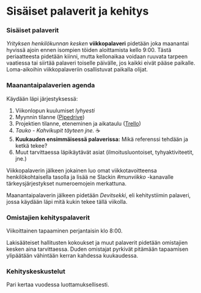# Sisäiset palaverit ja kehitys

### Sisäiset palaverit <a href="#sisaeiset-palaverit" id="sisaeiset-palaverit"></a>

_Yrityksen henkilökunnan kesken_ **viikkopalaveri** pidetään joka maanantai hyvissä ajoin ennen isompien töiden aloittamista kello 9:00. Tästä periaatteesta pidetään kiinni, mutta kellonaikaa voidaan ruuvata tarpeen vaatiessa tai siirtää palaveri toiselle päivälle, jos kaikki eivät pääse paikalle. Loma-aikoihin viikkopalaveriin osallistuvat paikalla olijat.

### Maanantaipalaverien agenda

Käydään läpi järjestyksessä:

1. Viikonlopun kuulumiset _lyhyesti_
2. Myynnin tilanne ([Pipedrive](https://digitoimistodudeoy-07a88c.pipedrive.com/))
3. Projektien tilanne, eteneminen ja aikataulu ([Trello](https://trello.com/b/OkWcwoTl/projektit))
4. _Tauko - Kahvikupit täyteen jne._ ☕️
5. **Kuukauden ensimmäisessä palaverissa:** Mikä referenssi tehdään ja ketkä tekee?
6. Muut tarvittaessa läpikäytävät asiat (ilmoitusluontoiset, tyhyaktiviteetit, jne.)

Viikkopalaverin jälkeen jokainen luo omat viikkotavoitteensa henkilökohtaisella tasolla ja lisää ne Slackin _#munviikko_ -kanavalle tärkeysjärjestykset numeroemojein merkattuna.

Maanantaipalaverin jälkeen pidetään _Devitsekki_, eli kehitystiimin palaveri, jossa käydään läpi mitä kukin tekee tällä viikolla.

### Omistajien kehityspalaverit

Viikoittainen tapaaminen perjantaisin klo 8:00.

Lakisääteiset hallitusten kokoukset ja muut palaverit pidetään omistajien kesken aina tarvittaessa. Duden omistajat pyrkivät pitämään tapaamisen ylipäätään vähintään kerran kahdessa kuukaudessa.

### Kehityskeskustelut

Pari kertaa vuodessa luottamuksellisesti.

